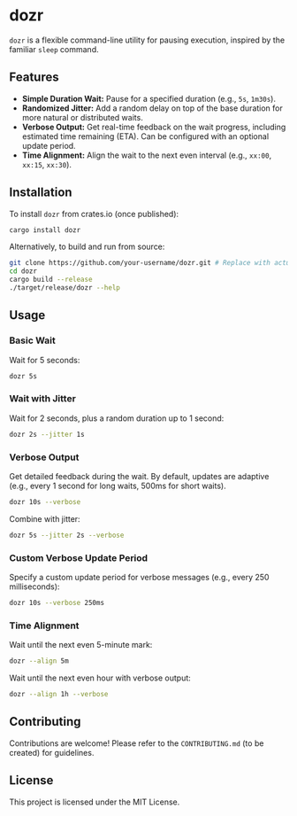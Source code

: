 # dozr

`dozr` is a flexible command-line utility for pausing execution, inspired by the familiar `sleep` command.

## Features

-   **Simple Duration Wait:** Pause for a specified duration (e.g., `5s`, `1m30s`).
-   **Randomized Jitter:** Add a random delay on top of the base duration for more natural or distributed waits.
-   **Verbose Output:** Get real-time feedback on the wait progress, including estimated time remaining (ETA). Can be configured with an optional update period.
-   **Time Alignment:** Align the wait to the next even interval (e.g., `xx:00`, `xx:15`, `xx:30`).

## Installation

To install `dozr` from crates.io (once published):

```bash
cargo install dozr
```

Alternatively, to build and run from source:

```bash
git clone https://github.com/your-username/dozr.git # Replace with actual repo URL
cd dozr
cargo build --release
./target/release/dozr --help
```

## Usage

### Basic Wait

Wait for 5 seconds:

```bash
dozr 5s
```

### Wait with Jitter

Wait for 2 seconds, plus a random duration up to 1 second:

```bash
dozr 2s --jitter 1s
```

### Verbose Output

Get detailed feedback during the wait. By default, updates are adaptive (e.g., every 1 second for long waits, 500ms for short waits).

```bash
dozr 10s --verbose
```

Combine with jitter:

```bash
dozr 5s --jitter 2s --verbose
```

### Custom Verbose Update Period

Specify a custom update period for verbose messages (e.g., every 250 milliseconds):

```bash
dozr 10s --verbose 250ms
```

### Time Alignment

Wait until the next even 5-minute mark:

```bash
dozr --align 5m
```

Wait until the next even hour with verbose output:

```bash
dozr --align 1h --verbose
```

## Contributing

Contributions are welcome! Please refer to the `CONTRIBUTING.md` (to be created) for guidelines.

## License

This project is licensed under the MIT License.